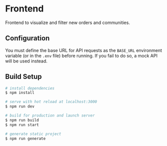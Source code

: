# Frontend
Frontend to visualize and filter new orders and communities.

## Configuration
You must define the base URL for API requests as the `BASE_URL` environment variable (or in the `.env` file) before running. If you fail to do so, a mock API will be used instead.

## Build Setup

```bash
# install dependencies
$ npm install

# serve with hot reload at localhost:3000
$ npm run dev

# build for production and launch server
$ npm run build
$ npm run start

# generate static project
$ npm run generate
```
